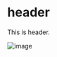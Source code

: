 # header
This is header.

![image](https://github.com/Rohitashsingh89/header/assets/93479842/ca6587b2-2bbd-4f17-b0b7-5029ee78aae8)
